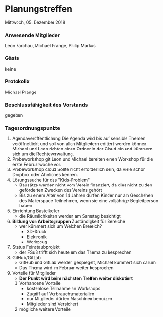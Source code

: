 # **Planungstreffen**
Mittwoch, 05. Dezember 2018

### Anwesende Mitglieder
Leon Farchau, Michael Prange, Philip Markus

### Gäste
keine

### Protokolix
Michael Prange

### Beschlussfähigkeit des Vorstands
gegeben

### Tagesordnungspunkte
1. Agendaveröffentlichung
	Die Agenda wird bis auf sensible Themen veröffnetlicht und soll von allen Mitgliedern editiert werden können.
	Michael und Leon richten einen Ordner in der Cloud ein und kümmern sich um die Rechteverwaltung.
1. Probeworkshop git
	Leon und Michael bereiten einen Workshop für die erste Februarwoche vor.
1. Probeworkshop cloud
	Sollte nicht erforderlich sein, da viele schon Dropbox oder Ähnliches kennen.
1. Lösungssuche für das "Kids-Problem"
	* Bausätze werden nicht vom Verein finanziert, da dies nicht zu den geförderten Zwecken des Vereins gehört
	* Bis zu einem Alter von 14 Jahren dürfen Kinder nur am Geschehen des Makerspace Teilnehmen, wenn sie eine volljährige Begleitperson haben
1. Einrichtung Bastelkeller
	* die Räumlichkeiten werden am Samstag besichtigt
1. __Bildung von Arbeitsgruppen__ Zuständigkeit für Bereiche
	* wer kümmert sich um Welchen Brereich?
		* 3D-Druck
		* Elektronik
		* Werkzeug
1. Status Feinstaubprojekt
	* der FSuB trifft sich heute um das Thema zu besprechen
1. GitHub/GitLab
	* GitHub und GitLab werden gespiegelt, Michael kümmert sich darum
	* Das Thema wird im Februar weiter besprochen
1. Vorteile für Mitglieder
	* **Der Punkt wird beim nächsten Treffen weiter diskutiert**
	1. Vorhandene Vorteile
		* kostenlose Teilnahme an Workshops
		* Zugriff auf Verbrauchsmaterialien
		* nur Mitglieder dürfen Maschinen benutzen
		* Mitglieder sind Versichert
	1. mögliche weitere Vorteile
